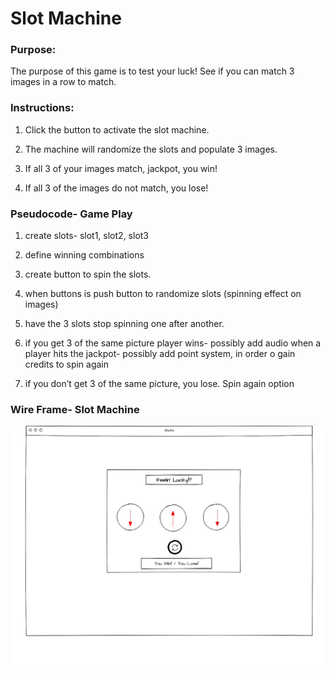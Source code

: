 # Slot Machine

### Purpose:

The purpose of this game is to test your luck! See if you can match 3 images in a row to match.

### Instructions:

1. Click the button to activate the slot machine.

2. The machine will randomize the slots and populate 3 images.

3. If all 3 of your images match, jackpot, you win!

4. If all 3 of the images do not match, you lose!

### Pseudocode- Game Play

1. create slots- slot1, slot2, slot3

2. define winning combinations

3. create button to spin the slots.

4. when buttons is push button to randomize slots (spinning effect on images)

5. have the 3 slots stop spinning one after another.

6. if you get 3 of the same picture player wins- possibly add audio when a player hits the jackpot- possibly add point system, in order o gain credits to spin again

7. if you don’t get 3 of the same picture, you lose. Spin again option

### Wire Frame- Slot Machine

![Slot Machine](https://raw.githubusercontent.com/jcjv94/Slot-Machine/master/Images/wireframe.jpg)
